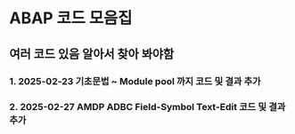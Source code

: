 <h1> ABAP 코드 모음집 </h1>
<h2> 여러 코드 있음 알아서 찾아 봐야함 </h2>

<h3> 1. 2025-02-23 기초문법 ~ Module pool 까지 코드 및 결과 추가
<h3> 2. 2025-02-27 AMDP ADBC Field-Symbol Text-Edit 코드 및 결과 추가</h3>

